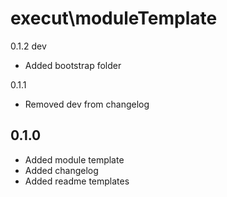 execut\moduleTemplate
==============================================

0.1.2 dev
- Added bootstrap folder

0.1.1
- Removed dev from changelog

0.1.0
---------------------
- Added module template
- Added changelog
- Added readme templates
